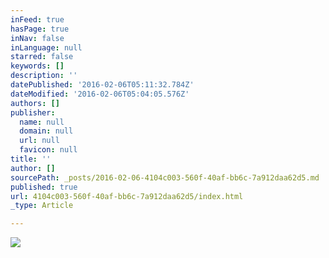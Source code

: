 ```yaml
---
inFeed: true
hasPage: true
inNav: false
inLanguage: null
starred: false
keywords: []
description: ''
datePublished: '2016-02-06T05:11:32.784Z'
dateModified: '2016-02-06T05:04:05.576Z'
authors: []
publisher:
  name: null
  domain: null
  url: null
  favicon: null
title: ''
author: []
sourcePath: _posts/2016-02-06-4104c003-560f-40af-bb6c-7a912daa62d5.md
published: true
url: 4104c003-560f-40af-bb6c-7a912daa62d5/index.html
_type: Article

---
```

![](https://the-grid-user-content.s3-us-west-2.amazonaws.com/7b79344c-b96f-4cb1-a8c9-f851fbb89f87.png)